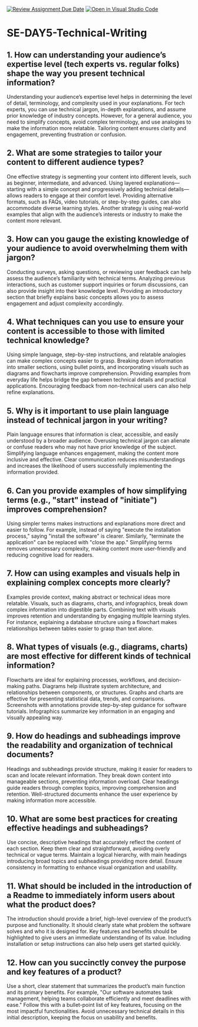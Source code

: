 [![Review Assignment Due Date](https://classroom.github.com/assets/deadline-readme-button-22041afd0340ce965d47ae6ef1cefeee28c7c493a6346c4f15d667ab976d596c.svg)](https://classroom.github.com/a/zsAR-pyY)
[![Open in Visual Studio Code](https://classroom.github.com/assets/open-in-vscode-2e0aaae1b6195c2367325f4f02e2d04e9abb55f0b24a779b69b11b9e10269abc.svg)](https://classroom.github.com/online_ide?assignment_repo_id=18600357&assignment_repo_type=AssignmentRepo)
# SE-DAY5-Technical-Writing
## 1. How can understanding your audience’s expertise level (tech experts vs. regular folks) shape the way you present technical information?
Understanding your audience’s expertise level helps in determining the level of detail, terminology, and complexity used in your explanations. For tech experts, you can use technical jargon, in-depth explanations, and assume prior knowledge of industry concepts. However, for a general audience, you need to simplify concepts, avoid complex terminology, and use analogies to make the information more relatable. Tailoring content ensures clarity and engagement, preventing frustration or confusion.

## 2. What are some strategies to tailor your content to different audience types?
One effective strategy is segmenting your content into different levels, such as beginner, intermediate, and advanced. Using layered explanations—starting with a simple concept and progressively adding technical details—allows readers to engage at their comfort level. Providing alternative formats, such as FAQs, video tutorials, or step-by-step guides, can also accommodate diverse learning styles. Another strategy is using real-world examples that align with the audience’s interests or industry to make the content more relevant.

## 3. How can you gauge the existing knowledge of your audience to avoid overwhelming them with jargon?
Conducting surveys, asking questions, or reviewing user feedback can help assess the audience’s familiarity with technical terms. Analyzing previous interactions, such as customer support inquiries or forum discussions, can also provide insight into their knowledge level. Providing an introductory section that briefly explains basic concepts allows you to assess engagement and adjust complexity accordingly.

## 4. What techniques can you use to ensure your content is accessible to those with limited technical knowledge?
Using simple language, step-by-step instructions, and relatable analogies can make complex concepts easier to grasp. Breaking down information into smaller sections, using bullet points, and incorporating visuals such as diagrams and flowcharts improve comprehension. Providing examples from everyday life helps bridge the gap between technical details and practical applications. Encouraging feedback from non-technical users can also help refine explanations.

## 5. Why is it important to use plain language instead of technical jargon in your writing?
Plain language ensures that information is clear, accessible, and easily understood by a broader audience. Overusing technical jargon can alienate or confuse readers who may not have prior knowledge of the subject. Simplifying language enhances engagement, making the content more inclusive and effective. Clear communication reduces misunderstandings and increases the likelihood of users successfully implementing the information provided.

## 6. Can you provide examples of how simplifying terms (e.g., "start" instead of "initiate") improves comprehension?
Using simpler terms makes instructions and explanations more direct and easier to follow. For example, instead of saying "execute the installation process," saying "install the software" is clearer. Similarly, "terminate the application" can be replaced with "close the app." Simplifying terms removes unnecessary complexity, making content more user-friendly and reducing cognitive load for readers.

## 7. How can using examples and visuals help in explaining complex concepts more clearly?
Examples provide context, making abstract or technical ideas more relatable. Visuals, such as diagrams, charts, and infographics, break down complex information into digestible parts. Combining text with visuals improves retention and understanding by engaging multiple learning styles. For instance, explaining a database structure using a flowchart makes relationships between tables easier to grasp than text alone.

## 8. What types of visuals (e.g., diagrams, charts) are most effective for different kinds of technical information?
Flowcharts are ideal for explaining processes, workflows, and decision-making paths.
Diagrams help illustrate system architecture, and relationships between components, or structures.
Graphs and charts are effective for presenting statistical data, trends, and comparisons.
Screenshots with annotations provide step-by-step guidance for software tutorials.
Infographics summarize key information in an engaging and visually appealing way.

## 9. How do headings and subheadings improve the readability and organization of technical documents?
Headings and subheadings provide structure, making it easier for readers to scan and locate relevant information. They break down content into manageable sections, preventing information overload. Clear headings guide readers through complex topics, improving comprehension and retention. Well-structured documents enhance the user experience by making information more accessible.

## 10. What are some best practices for creating effective headings and subheadings?
Use concise, descriptive headings that accurately reflect the content of each section. Keep them clear and straightforward, avoiding overly technical or vague terms. Maintain a logical hierarchy, with main headings introducing broad topics and subheadings providing more detail. Ensure consistency in formatting to enhance visual organization and usability.

## 11. What should be included in the introduction of a Readme to immediately inform users about what the product does?
The introduction should provide a brief, high-level overview of the product’s purpose and functionality. It should clearly state what problem the software solves and who it is designed for. Key features and benefits should be highlighted to give users an immediate understanding of its value. Including installation or setup instructions can also help users get started quickly.

## 12. How can you succinctly convey the purpose and key features of a product?
Use a short, clear statement that summarizes the product’s main function and its primary benefits. For example, "Our software automates task management, helping teams collaborate efficiently and meet deadlines with ease." Follow this with a bullet-point list of key features, focusing on the most impactful functionalities. Avoid unnecessary technical details in this initial description, keeping the focus on usability and benefits.
